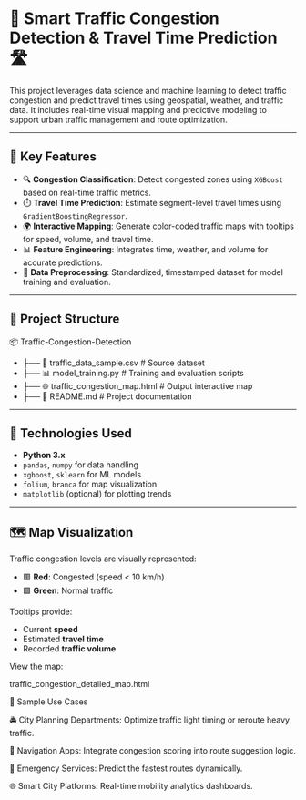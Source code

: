 # 🚦 Smart Traffic Congestion Detection & Travel Time Prediction 🛣️

This project leverages data science and machine learning to detect traffic congestion and predict travel times using geospatial, weather, and traffic data. It includes real-time visual mapping and predictive modeling to support urban traffic management and route optimization.

---

## 🧠 Key Features

- 🔍 **Congestion Classification**: Detect congested zones using `XGBoost` based on real-time traffic metrics.
- ⏱️ **Travel Time Prediction**: Estimate segment-level travel times using `GradientBoostingRegressor`.
- 🌍 **Interactive Mapping**: Generate color-coded traffic maps with tooltips for speed, volume, and travel time.
- 📊 **Feature Engineering**: Integrates time, weather, and volume for accurate predictions.
- 📂 **Data Preprocessing**: Standardized, timestamped dataset for model training and evaluation.

---

## 📁 Project Structure

📦 Traffic-Congestion-Detection

- ├── 📜 traffic_data_sample.csv # Source dataset
- ├── 📊 model_training.py # Training and evaluation scripts
- ├── 🌐 traffic_congestion_map.html # Output interactive map
- ├── 🧾 README.md # Project documentation

---

## 🔧 Technologies Used

- **Python 3.x**
- `pandas`, `numpy` for data handling
- `xgboost`, `sklearn` for ML models
- `folium`, `branca` for map visualization
- `matplotlib` (optional) for plotting trends

---

## 🗺️ Map Visualization

Traffic congestion levels are visually represented:

- 🟥 **Red**: Congested (speed < 10 km/h)
- 🟩 **Green**: Normal traffic

Tooltips provide:
- Current **speed**
- Estimated **travel time**
- Recorded **traffic volume**

View the map:

traffic_congestion_detailed_map.html

📌 Sample Use Cases

🚔 City Planning Departments: Optimize traffic light timing or reroute heavy traffic.

🚗 Navigation Apps: Integrate congestion scoring into route suggestion logic.

🏥 Emergency Services: Predict the fastest routes dynamically.

🌐 Smart City Platforms: Real-time mobility analytics dashboards.



